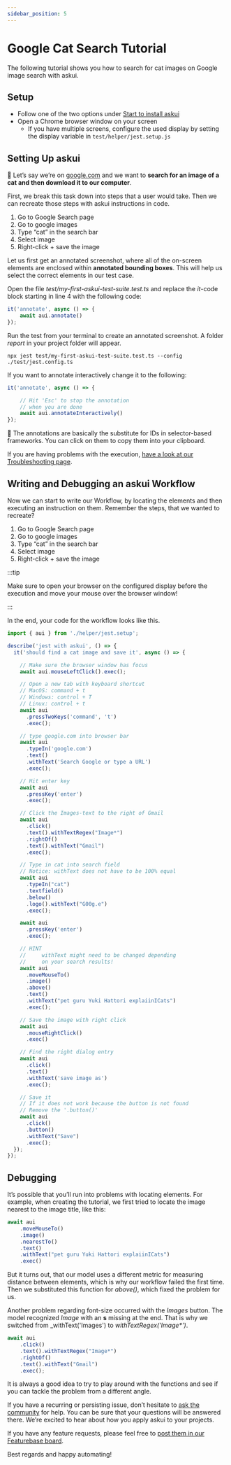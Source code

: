```yaml
---
sidebar_position: 5
---
```


# Google Cat Search Tutorial

The following tutorial shows you how to search for cat images on Google image search with askui.

## Setup

* Follow one of the two options under <a href="../Getting%20Started/start" target="_blank">Start to install askui</a>
* Open a Chrome browser window on your screen
  * If you have multiple screens, configure the used display by setting the display variable in `test/helper/jest.setup.js`

## Setting Up askui

💭 Let’s say we’re on [google.com](http://google.com) and we want to **search for an image of a cat and then download it to our computer**.

First, we break this task down into steps that a user would take. Then we can recreate those steps with askui instructions in code.

1. Go to Google Search page 
2. Go to google images
3. Type “cat” in the search bar
4. Select image
5. Right-click + save the image

Let us first get an annotated screenshot, where all of the on-screen elements are enclosed within **annotated bounding boxes**. This will help us select the correct elements in our test case.

Open the file _test/my-first-askui-test-suite.test.ts_ and replace the *it*-code block starting in line 4 with the following code:

```typescript
it('annotate', async () => {
    await aui.annotate()
});
```

Run the test from your terminal to create an annotated screenshot. A folder _report_ in your project folder will appear.

```shell
npx jest test/my-first-askui-test-suite.test.ts --config ./test/jest.config.ts
```

If you want to annotate interactively change it to the following:

```typescript
it('annotate', async () => {

    // Hit 'Esc' to stop the annotation
    // when you are done
    await aui.annotateInteractively()
});
```

📌 The annotations are basically the substitute for IDs in selector-based frameworks. 
You can click on them to copy them into your clipboard.

If you are having problems with the execution, [have a look at our Troubleshooting page](../07-Troubleshooting/index.md).

## Writing and Debugging an askui Workflow

Now we can start to write our Workflow, by locating the elements and then executing an instruction on them.
Remember the steps, that we wanted to recreate?

1. Go to Google Search page 
2. Go to google images
3. Type “cat” in the search bar
4. Select image
5. Right-click + save the image

:::tip

Make sure to open your browser on the configured display before the execution and move your mouse over the browser window!

:::

In the end, your code for the workflow looks like this.

```typescript
import { aui } from './helper/jest.setup';

describe('jest with askui', () => {
  it('should find a cat image and save it', async () => {

    // Make sure the browser window has focus
    await aui.mouseLeftClick().exec();

    // Open a new tab with keyboard shortcut
    // MacOS: command + t
    // Windows: control + T
    // Linux: control + t
    await aui
      .pressTwoKeys('command', 't')
      .exec();

    // type google.com into browser bar
    await aui
      .typeIn('google.com')
      .text()
      .withText('Search Google or type a URL')
      .exec();

    // Hit enter key
    await aui
      .pressKey('enter')
      .exec();

    // Click the Images-text to the right of Gmail
    await aui
      .click()
      .text().withTextRegex("Image*")
      .rightOf()
      .text().withText("Gmail")
      .exec();

    // Type in cat into search field
    // Notice: withText does not have to be 100% equal
    await aui
      .typeIn("cat")
      .textfield()
      .below()
      .logo().withText("G00g.e")
      .exec();

    await aui
      .pressKey('enter')
      .exec();

    // HINT
    //     withText might need to be changed depending
    //     on your search results!
    await aui
      .moveMouseTo()
      .image()
      .above()
      .text()
      .withText("pet guru Yuki Hattori explaiinICats")
      .exec();

    // Save the image with right click
    await aui
      .mouseRightClick()
      .exec()

    // Find the right dialog entry
    await aui
      .click()
      .text()
      .withText('save image as')
      .exec();

    // Save it
    // If it does not work because the button is not found
    // Remove the '.button()'
    await aui
      .click()
      .button()
      .withText("Save")
      .exec();
  });
});
```

## Debugging

It’s possible that you’ll run into problems with locating elements. For example, when creating the tutorial, we first tried to locate the image nearest to the image title, like this:

```typescript
await aui
    .moveMouseTo()
    .image()
    .nearestTo()
    .text()
    .withText("pet guru Yuki Hattori explaiinICats")
    .exec()
```

But it turns out, that our model uses a different metric for measuring distance between elements, which is why our workflow failed the first time. Then we substituted this function for _above()_, which fixed the problem for us.

Another problem regarding font-size occurred with the _Images_ button. The model recognized _Image_ with an **s** missing at the end. That is why we switched from _withText('Images') to _withTextRegex('Image*')_.

```typescript
await aui
    .click()
    .text().withTextRegex("Image*")
    .rightOf()
    .text().withText("Gmail")
    .exec();
```

It is always a good idea to try to play around with the functions and see if you can tackle the problem from a different angle.

If you have a recurring or persisting issue, don’t hesitate to [ask the community](https://bit.ly/3ekHnGR) for help. You can be sure that your questions will be answered there. We’re excited to hear about how you apply askui to your projects.

If you have any feature requests, please feel free to [post them in our Featurebase board](https://bit.ly/3AP20T7).

Best regards and happy automating!